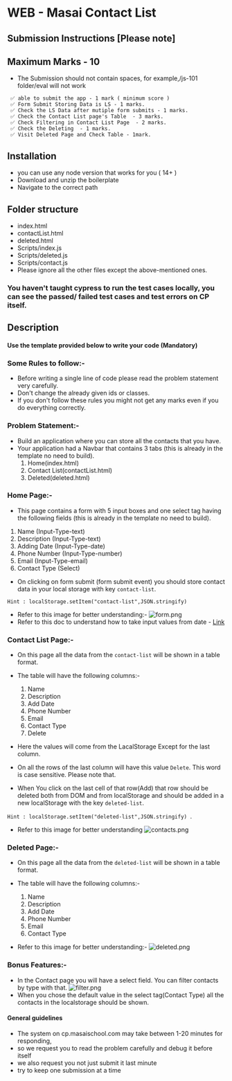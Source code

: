 # WEB - Masai Contact List

## Submission Instructions [Please note]

## Maximum Marks - 10

- The Submission should not contain spaces, for example,/js-101 folder/eval will not work

```
 ✅ able to submit the app - 1 mark ( minimum score )
 ✅ Form Submit Storing Data is LS - 1 marks.
 ✅ Check the LS Data after mutiple form submits - 1 marks.
 ✅ Check the Contact List page's Table  - 3 marks.
 ✅ Check Filtering in Contact List Page  - 2 marks.
 ✅ Check the Deleting  - 1 marks.
 ✅ Visit Deleted Page and Check Table - 1mark.
```

## Installation

- you can use any node version that works for you ( 14+ )
- Download and unzip the boilerplate
- Navigate to the correct path

## Folder structure

- index.html
- contactList.html
- deleted.html
- Scripts/index.js
- Scripts/deleted.js
- Scripts/contact.js
- Please ignore all the other files except the above-mentioned ones.

### You haven't taught cypress to run the test cases locally, you can see the passed/ failed test cases and test errors on CP itself.

## Description

#### Use the template provided below to write your code (Mandatory)

### Some Rules to follow:-

- Before writing a single line of code please read the problem statement very carefully.
- Don't change the already given ids or classes.
- If you don't follow these rules you might not get any marks even if you do everything correctly.

### Problem Statement:-

- Build an application where you can store all the contacts that you have.
- Your application had a Navbar that contains 3 tabs (this is already in the template no need to build).
  1. Home(index.html)
  2. Contact List(contactList.html)
  3. Deleted(deleted.html)

### Home Page:-

- This page contains a form with 5 input boxes and one select tag having the following fields (this is already in the template no need to build).

1. Name (Input-Type-text)
2. Description (Input-Type-text)
3. Adding Date (Input-Type-date)
4. Phone Number (Input-Type-number)
5. Email (Input-Type-email)
6. Contact Type (Select)

- On clicking on form submit (form submit event) you should store contact data in your local storage with key `contact-list`.

`Hint : localStorage.setItem("contact-list",JSON.stringify)`

- Refer to this image for better understanding:- ![form.png](https://masai-course.s3.ap-south-1.amazonaws.com/editor/uploads/2022-12-02/Screenshot%202022-12-02%20at%2010.04.22%20AM_101521.png)
- Refer to this doc to understand how to take input values from date - [Link](https://developer.mozilla.org/en-US/docs/Web/HTML/Element/input/date)

### Contact List Page:-

- On this page all the data from the `contact-list` will be shown in a table format.
- The table will have the following columns:-

  1. Name
  2. Description
  3. Add Date
  4. Phone Number
  5. Email
  6. Contact Type
  7. Delete

- Here the values will come from the LacalStorage Except for the last column.
- On all the rows of the last column will have this value `Delete`. This word is case sensitive. Please note that.
- When You click on the last cell of that row(Add) that row should be deleted both from DOM and from localStorage and should be added in a new localStorage with the key `deleted-list`.

`Hint : localStorage.setItem("deleted-list",JSON.stringify) `.

- Refer to this image for better understanding ![contacts.png](https://masai-course.s3.ap-south-1.amazonaws.com/editor/uploads/2022-12-02/Screenshot%202022-12-02%20at%2010.06.52%20AM_992147.png)

### Deleted Page:-

- On this page all the data from the `deleted-list` will be shown in a table format.
- The table will have the following columns:-

  1. Name
  2. Description
  3. Add Date
  4. Phone Number
  5. Email
  6. Contact Type

- Refer to this image for better understanding:- ![deleted.png](https://masai-course.s3.ap-south-1.amazonaws.com/editor/uploads/2022-12-02/Screenshot%202022-12-02%20at%2010.07.55%20AM_413343.png)

### Bonus Features:-

- In the Contact page you will have a select field. You can filter contacts by type with that.
  ![filter.png](https://masai-course.s3.ap-south-1.amazonaws.com/editor/uploads/2022-12-02/Screenshot%202022-12-02%20at%2010.07.22%20AM_738887.png)
- When you chose the default value in the select tag(Contact Type) all the contacts in the localstorage should be shown.

#### General guidelines

- The system on cp.masaischool.com may take between 1-20 minutes for responding,
- so we request you to read the problem carefully and debug it before itself
- we also request you not just submit it last minute
- try to keep one submission at a time

